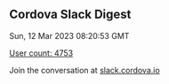 ## Cordova Slack Digest
Sun, 12 Mar 2023 08:20:53 GMT

[User count: 4753](https://cordova.slack.com/)


Join the conversation at [slack.cordova.io](http://slack.cordova.io/)
